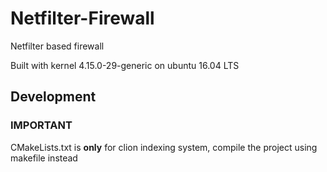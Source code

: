 # Netfilter-Firewall
Netfilter based firewall

Built with kernel 4.15.0-29-generic on ubuntu 16.04 LTS

## Development

### IMPORTANT
CMakeLists.txt is **only** for clion indexing system, compile the project using 
makefile instead